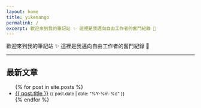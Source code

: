 ```yaml
---
layout: home
title: yikemango
permalink: /
excerpt: 歡迎來到我的筆記站 ✨ 這裡是我邁向自由工作者的奮鬥紀錄 📓
---
```


歡迎來到我的筆記站 ✨
這裡是我邁向自由工作者的奮鬥紀錄 📓

---

## 最新文章

<ul>
  {% for post in site.posts %}
    <li>
      <a href="{{ post.url }}">{{ post.title }}</a>
      <small>{{ post.date | date: "%Y-%m-%d" }}</small>
    </li>
  {% endfor %}
</ul>